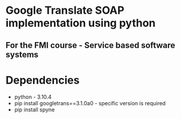 # Google Translate SOAP implementation using python
## For the FMI course - Service based software systems

# Dependencies
- python - 3.10.4
- pip install googletrans==3.1.0a0 - specific version is required 
- pip install spyne